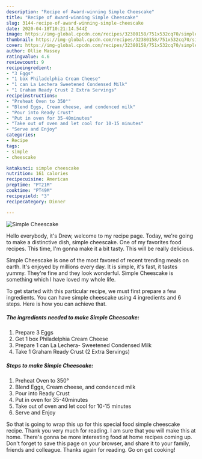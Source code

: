 ```yaml
---
description: "Recipe of Award-winning Simple Cheescake"
title: "Recipe of Award-winning Simple Cheescake"
slug: 3144-recipe-of-award-winning-simple-cheescake
date: 2020-04-18T10:21:14.544Z
image: https://img-global.cpcdn.com/recipes/32380158/751x532cq70/simple-cheescake-recipe-main-photo.jpg
thumbnail: https://img-global.cpcdn.com/recipes/32380158/751x532cq70/simple-cheescake-recipe-main-photo.jpg
cover: https://img-global.cpcdn.com/recipes/32380158/751x532cq70/simple-cheescake-recipe-main-photo.jpg
author: Ollie Massey
ratingvalue: 4.6
reviewcount: 9
recipeingredient:
- "3 Eggs"
- "1 box Philadelphia Cream Cheese"
- "1 can La Lechera Sweetened Condensed Milk"
- "1 Graham Ready Crust 2 Extra Servings"
recipeinstructions:
- "Preheat Oven to 350°"
- "Blend Eggs, Cream cheese, and condenced milk"
- "Pour into Ready Crust"
- "Put in oven for 35-40minutes"
- "Take out of oven and let cool for 10-15 minutes"
- "Serve and Enjoy"
categories:
- Recipe
tags:
- simple
- cheescake

katakunci: simple cheescake 
nutrition: 161 calories
recipecuisine: American
preptime: "PT21M"
cooktime: "PT49M"
recipeyield: "3"
recipecategory: Dinner

---
```



![Simple Cheescake](https://img-global.cpcdn.com/recipes/32380158/751x532cq70/simple-cheescake-recipe-main-photo.jpg)

Hello everybody, it's Drew, welcome to my recipe page. Today, we're going to make a distinctive dish, simple cheescake. One of my favorites food recipes. This time, I'm gonna make it a bit tasty. This will be really delicious.



Simple Cheescake is one of the most favored of recent trending meals on earth. It's enjoyed by millions every day. It is simple, it's fast, it tastes yummy. They're fine and they look wonderful. Simple Cheescake is something which I have loved my whole life.


To get started with this particular recipe, we must first prepare a few ingredients. You can have simple cheescake using 4 ingredients and 6 steps. Here is how you can achieve that.

<!--inarticleads1-->

##### The ingredients needed to make Simple Cheescake:

1. Prepare 3 Eggs
1. Get 1 box Philadelphia Cream Cheese
1. Prepare 1 can La Lechera- Sweetened Condensed Milk
1. Take 1 Graham Ready Crust (2 Extra Servings)




<!--inarticleads2-->

##### Steps to make Simple Cheescake:

1. Preheat Oven to 350°
1. Blend Eggs, Cream cheese, and condenced milk
1. Pour into Ready Crust
1. Put in oven for 35-40minutes
1. Take out of oven and let cool for 10-15 minutes
1. Serve and Enjoy




So that is going to wrap this up for this special food simple cheescake recipe. Thank you very much for reading. I am sure that you will make this at home. There's gonna be more interesting food at home recipes coming up. Don't forget to save this page on your browser, and share it to your family, friends and colleague. Thanks again for reading. Go on get cooking!
